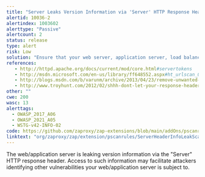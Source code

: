 ```yaml
---
title: "Server Leaks Version Information via 'Server' HTTP Response Header Field"
alertid: 10036-2
alertindex: 1003602
alerttype: "Passive"
alertcount: 2
status: release
type: alert
risk: Low
solution: "Ensure that your web server, application server, load balancer, etc. is configured to suppress the 'Server' header or provide generic details."
references:
   - http://httpd.apache.org/docs/current/mod/core.html#servertokens
   - http://msdn.microsoft.com/en-us/library/ff648552.aspx#ht_urlscan_007
   - http://blogs.msdn.com/b/varunm/archive/2013/04/23/remove-unwanted-http-response-headers.aspx
   - http://www.troyhunt.com/2012/02/shhh-dont-let-your-response-headers.html
other: ""
cwe: 200
wasc: 13
alerttags: 
  - OWASP_2017_A06
  - OWASP_2021_A05
  - WSTG-v42-INFO-02
code: https://github.com/zaproxy/zap-extensions/blob/main/addOns/pscanrules/src/main/java/org/zaproxy/zap/extension/pscanrules/ServerHeaderInfoLeakScanRule.java
linktext: "org/zaproxy/zap/extension/pscanrules/ServerHeaderInfoLeakScanRule.java"
---
```

The web/application server is leaking version information via the "Server" HTTP response header. Access to such information may facilitate attackers identifying other vulnerabilities your web/application server is subject to.
